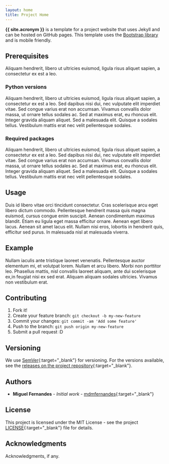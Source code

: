 ```yaml
---
layout: home
title: Project Home
---
```


**{{ site.acronym }}** is a template for a project website that uses Jekyll and can be hosted on GitHub pages. This template uses the [Bootstrap library](https://getbootstrap.com/) and is mobile friendly.

## Prerequisites

Aliquam hendrerit, libero ut ultricies euismod, ligula risus aliquet sapien, a consectetur ex est a leo.

### Python versions

Aliquam hendrerit, libero ut ultricies euismod, ligula risus aliquet sapien, a consectetur ex est a leo. Sed dapibus nisi dui, nec vulputate elit imperdiet vitae. Sed congue varius erat non accumsan. Vivamus convallis dolor massa, ut ornare tellus sodales ac. Sed at maximus erat, eu rhoncus elit. Integer gravida aliquam aliquet. Sed a malesuada elit. Quisque a sodales tellus. Vestibulum mattis erat nec velit pellentesque sodales.

### Required packages

Aliquam hendrerit, libero ut ultricies euismod, ligula risus aliquet sapien, a consectetur ex est a leo. Sed dapibus nisi dui, nec vulputate elit imperdiet vitae. Sed congue varius erat non accumsan. Vivamus convallis dolor massa, ut ornare tellus sodales ac. Sed at maximus erat, eu rhoncus elit. Integer gravida aliquam aliquet. Sed a malesuada elit. Quisque a sodales tellus. Vestibulum mattis erat nec velit pellentesque sodales.

## Usage

Duis id libero vitae orci tincidunt consectetur. Cras scelerisque arcu eget libero dictum commodo. Pellentesque hendrerit massa quis magna euismod, cursus congue enim suscipit. Aenean condimentum maximus blandit. Etiam eu ligula eget massa efficitur ornare. Aenean eget libero lacus. Aenean sit amet lacus elit. Nullam nisi eros, lobortis in hendrerit quis, efficitur sed purus. In malesuada nisl at malesuada viverra.

## Example

Nullam iaculis ante tristique laoreet venenatis. Pellentesque auctor elementum mi, et volutpat lorem. Nullam et arcu libero. Morbi non porttitor leo. Phasellus mattis, nisl convallis laoreet aliquam, ante dui scelerisque ex,in feugiat nisi ex sed erat. Aliquam aliquam sodales ultricies. Vivamus non vestibulum erat. 

## Contributing

1. Fork it!
2. Create your feature branch: `git checkout -b my-new-feature`
3. Commit your changes: `git commit -am 'Add some feature'`
4. Push to the branch: `git push origin my-new-feature`
5. Submit a pull request :D

## Versioning

We use [SemVer](http://semver.org/){:target="_blank"} for versioning. For the versions available, see the [releases on the project repository](https://github.com/mdmfernandes/project-site-template/releases/){:target="_blank"}.

## Authors

* **Miguel Fernandes** - *Initial work* - [mdmfernandes](https://github.com/mdmfernandes){:target="_blank"}

## License

This project is licensed under the MIT License - see the project [LICENSE](https://github.com/mdmfernandes/project-site-template/blob/master/LICENSE){:target="_blank"} file for details.

## Acknowledgments

Acknowledgments, if any.
